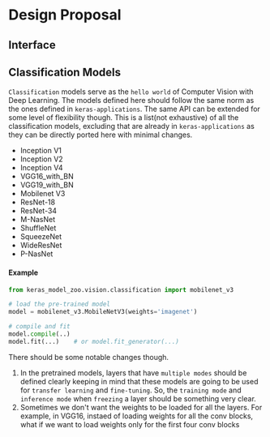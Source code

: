 # Design Proposal

## Interface

## Classification Models
`Classification` models serve as the `hello world` of Computer Vision with Deep Learning. The models defined here should follow the same norm as the ones defined in `keras-applications`. The same API can be extended for some level of flexibility though. This is a list(not exhaustive) of all the classification models, excluding that are already in `keras-applications` as they can be directly ported here with minimal changes. 
* Inception V1
* Inception V2
* Inception V4
* VGG16_with_BN
* VGG19_with_BN
* Mobilenet V3
* ResNet-18
* ResNet-34
* M-NasNet
* ShuffleNet
* SqueezeNet
* WideResNet
* P-NasNet

#### Example
```python
from keras_model_zoo.vision.classification import mobilenet_v3

# load the pre-trained model
model = mobilenet_v3.MobileNetV3(weights='imagenet')

# compile and fit
model.compile(..)
model.fit(...)    # or model.fit_generator(...)

```
There should be some notable changes though. 
1. In the pretrained models, layers that have `multiple modes` should be defined clearly keeping in mind that these models are going to be used for `transfer learning` and `fine-tuning`. So, the `training mode` and `inference mode` when `freezing` a layer should be something very clear.
2. Sometimes we don't want the weights to be loaded for all the layers. For example, in VGG16, instaed of loading weights for all the conv blocks, what if we want to load weights only for the first four conv blocks 
